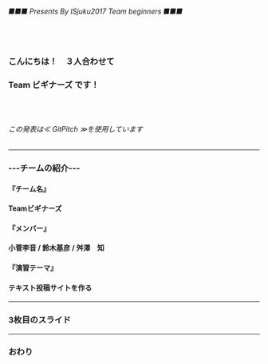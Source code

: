 ###### ■■■ Presents By ISjuku2017 Team beginners ■■■
### 　
### こんにちは！　３人合わせて
### Team ビギナーズ です！
### 　
###### この発表は≪ GitPitch ≫を使用しています
---
### ---チームの紹介---
#### 『チーム名』
#### Teamビギナーズ
#### 『メンバー』
#### 小菅李音 / 鈴木基彦 / 舛澤　知
#### 『演習テーマ』
#### テキスト投稿サイトを作る
---


### 3枚目のスライド


---


### おわり
